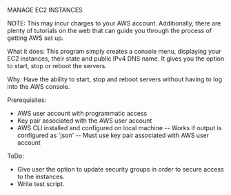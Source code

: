 MANAGE EC2 INSTANCES

NOTE: This may incur charges to your AWS account. Additionally, there are plenty of tutorials on the web that can guide you through the process of getting AWS set up.

What it does: This program simply creates a console menu, displaying your EC2 instances, their state and public IPv4 DNS name. It gives you the option to start, stop or reboot the servers.

Why: Have the ability to start, stop and reboot servers without having to log into the AWS console.

Prerequisites:
- AWS user account with programmatic access
- Key pair associated with the AWS user account
- AWS CLI installed and configured on local machine
  -- Works if output is configured as 'json'
  -- Must use key pair associated with AWS user account

ToDo:
- Give user the option to update security groups in order to secure access to the instances.
- Write test script.

